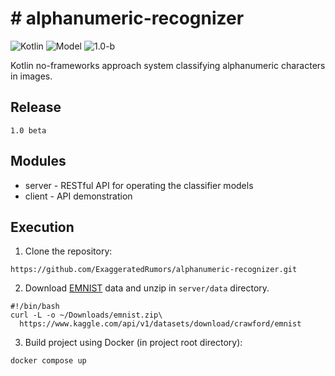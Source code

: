 # # alphanumeric-recognizer

![Kotlin](https://shields.io/badge/Kotlin-2.0-green) ![Model](https://shields.io/badge/JVM-20-purple) ![1.0-b](https://shields.io/badge/1.0b-blue)

Kotlin no-frameworks approach system classifying alphanumeric characters in images.


## Release

`
1.0 beta
`

## Modules

- server - RESTful API for operating the classifier models
- client - API demonstration

## Execution

1. Clone the repository:
```agsl
https://github.com/ExaggeratedRumors/alphanumeric-recognizer.git
```

2. Download <a href="https://www.kaggle.com/api/v1/datasets/download/crawford/emnist">EMNIST</a> data and unzip in `server/data` directory.
```agsl
#!/bin/bash
curl -L -o ~/Downloads/emnist.zip\
  https://www.kaggle.com/api/v1/datasets/download/crawford/emnist
```

3. Build project using Docker (in project root directory):
```agsl
docker compose up
```